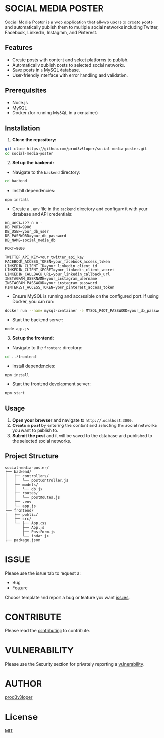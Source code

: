 # SOCIAL MEDIA POSTER

Social Media Poster is a web application that allows users to create posts and automatically publish them to multiple social networks including Twitter, Facebook, LinkedIn, Instagram, and Pinterest.

## Features

- Create posts with content and select platforms to publish.
- Automatically publish posts to selected social networks.
- Save posts in a MySQL database.
- User-friendly interface with error handling and validation.

## Prerequisites

- Node.js
- MySQL
- Docker (for running MySQL in a container)

## Installation

1. **Clone the repository:**

```bash
git clone https://github.com/prod3v3loper/social-media-poster.git
cd social-media-poster
```

2. **Set up the backend:**

- Navigate to the `backend` directory:

```bash
cd backend
```

- Install dependencies:

```bash
npm install
```

- Create a `.env` file in the `backend` directory and configure it with your database and API credentials:

```plaintext
DB_HOST=127.0.0.1
DB_PORT=9906
DB_USER=your_db_user
DB_PASSWORD=your_db_password
DB_NAME=social_media_db

PORT=9000

TWITTER_API_KEY=your_twitter_api_key
FACEBOOK_ACCESS_TOKEN=your_facebook_access_token
LINKEDIN_CLIENT_ID=your_linkedin_client_id
LINKEDIN_CLIENT_SECRET=your_linkedin_client_secret
LINKEDIN_CALLBACK_URL=your_linkedin_callback_url
INSTAGRAM_USERNAME=your_instagram_username
INSTAGRAM_PASSWORD=your_instagram_password
PINTEREST_ACCESS_TOKEN=your_pinterest_access_token
```

- Ensure MySQL is running and accessible on the configured port. If using Docker, you can run:

```bash
docker run --name mysql-container -e MYSQL_ROOT_PASSWORD=your_db_password -e MYSQL_DATABASE=social_media_db -e MYSQL_USER=your_db_user -e MYSQL_PASSWORD=your_db_password -p 9906:3306 -d mysql:8.0.31
```

- Start the backend server:

```bash
node app.js
```

3. **Set up the frontend:**

- Navigate to the `frontend` directory:

```bash
cd ../frontend
```

- Install dependencies:

```bash
npm install
```

- Start the frontend development server:

```bash
npm start
```

## Usage

1. **Open your browser** and navigate to `http://localhost:3000`.
2. **Create a post** by entering the content and selecting the social networks you want to publish to.
3. **Submit the post** and it will be saved to the database and published to the selected social networks.

## Project Structure

```
social-media-poster/
├── backend/
│   ├── controllers/
│   │   └── postController.js
│   ├── models/
│   │   └── db.js
│   ├── routes/
│   │   └── postRoutes.js
│   ├── .env
│   └── app.js
└── frontend/
│   ├── public/
│   ├── src/
│   └── ├── App.css
│       ├── App.js
│       ├── PostForm.js
│       └── index.js
├── package.json
```

# ISSUE

Please use the issue tab to request a:

* Bug
* Feature

Choose template and report a bug or feature you want [issues](https://github.com/prod3v3loper/social-media-poster/issues).

# CONTRIBUTE

Please read the [contributing](https://github.com/prod3v3loper/social-media-poster/blob/main/.github/CONTRIBUTING.md) to contribute.

# VULNERABILITY

Please use the Security section for privately reporting a [vulnerability](https://github.com/prod3v3loper/social-media-poster/.github/SECURITY.md).

# AUTHOR

[prod3v3loper](https://www.prod3v3loper.com)

# License

[MIT](https://github.com/prod3v3loper/social-media-poster/blob/main/LICENSE)